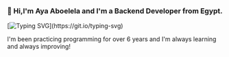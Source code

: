 ### 👋 Hi,I'm Aya Aboelela and I'm a Backend Developer from Egypt.
[![Typing SVG](https://readme-typing-svg.demolab.com?font=Fira+Code&weight=500&size=22&pause=1000&center=true&vCenter=true&random=false&width=435&lines=Junior+Backend+Developer;)](https://git.io/typing-svg)

I'm been practicing programming for over 6 years and I'm always learning and always improving!
